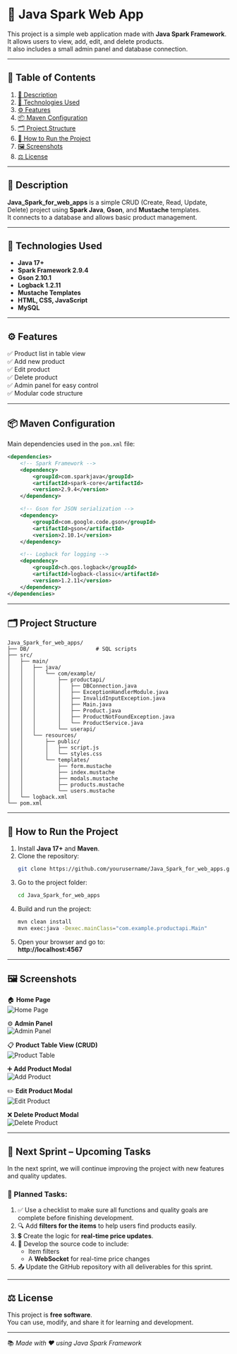 # 🧩 Java Spark Web App

This project is a simple web application made with **Java Spark Framework**.  
It allows users to view, add, edit, and delete products.  
It also includes a small admin panel and database connection.

---

## 📘 Table of Contents
1. [📝 Description](#-description)  
2. [🧰 Technologies Used](#-technologies-used)  
3. [⚙️ Features](#️-features)  
4. [📦 Maven Configuration](#-maven-configuration)  
5. [🗂️ Project Structure](#️-project-structure)  
6. [🚀 How to Run the Project](#-how-to-run-the-project)  
7. [🖼️ Screenshots](#️-screenshots)  
8. [⚖️ License](#️-license)

---

## 📝 Description
**Java_Spark_for_web_apps** is a simple CRUD (Create, Read, Update, Delete) project using **Spark Java**, **Gson**, and **Mustache** templates.  
It connects to a database and allows basic product management.

---

## 🧰 Technologies Used
- **Java 17+**
- **Spark Framework 2.9.4**
- **Gson 2.10.1**
- **Logback 1.2.11**
- **Mustache Templates**
- **HTML, CSS, JavaScript**
- **MySQL**

---

## ⚙️ Features
✅ Product list in table view  
✅ Add new product  
✅ Edit product  
✅ Delete product  
✅ Admin panel for easy control  
✅ Modular code structure  

---

## 📦 Maven Configuration
Main dependencies used in the `pom.xml` file:

```xml
<dependencies>
    <!-- Spark Framework -->
    <dependency>
        <groupId>com.sparkjava</groupId>
        <artifactId>spark-core</artifactId>
        <version>2.9.4</version>
    </dependency>

    <!-- Gson for JSON serialization -->
    <dependency>
        <groupId>com.google.code.gson</groupId>
        <artifactId>gson</artifactId>
        <version>2.10.1</version>
    </dependency>

    <!-- Logback for logging -->
    <dependency>
        <groupId>ch.qos.logback</groupId>
        <artifactId>logback-classic</artifactId>
        <version>1.2.11</version>
    </dependency>
</dependencies>
```

---

## 🗂️ Project Structure
```
Java_Spark_for_web_apps/
├── DB/                     # SQL scripts
├── src/
│   ├── main/
│   │   ├── java/
│   │   │   └── com/example/
│   │   │       ├── productapi/
│   │   │       │   ├── DBConnection.java
│   │   │       │   ├── ExceptionHandlerModule.java
│   │   │       │   ├── InvalidInputException.java
│   │   │       │   ├── Main.java
│   │   │       │   ├── Product.java
│   │   │       │   ├── ProductNotFoundException.java
│   │   │       │   └── ProductService.java
│   │   │       └── userapi/
│   │   └── resources/
│   │       ├── public/
│   │       │   ├── script.js
│   │       │   └── styles.css
│   │       └── templates/
│   │           ├── form.mustache
│   │           ├── index.mustache
│   │           ├── modals.mustache
│   │           ├── products.mustache
│   │           └── users.mustache
│   └── logback.xml
└── pom.xml
```

---

## 🚀 How to Run the Project
1. Install **Java 17+** and **Maven**.  
2. Clone the repository:  
   ```bash
   git clone https://github.com/yourusername/Java_Spark_for_web_apps.git
   ```
3. Go to the project folder:  
   ```bash
   cd Java_Spark_for_web_apps
   ```
4. Build and run the project:  
   ```bash
   mvn clean install
   mvn exec:java -Dexec.mainClass="com.example.productapi.Main"
   ```
5. Open your browser and go to:  
   **http://localhost:4567**

---

## 🖼️ Screenshots

🏠 **Home Page**  
![Home Page](images/inicio.jpg)

⚙️ **Admin Panel**  
![Admin Panel](images/options.jpg)

📋 **Product Table View (CRUD)**  
![Product Table](images/All.jpg)

➕ **Add Product Modal**  
![Add Product](images/add.jpg)

✏️ **Edit Product Modal**  
![Edit Product](images/modify.jpg)

❌ **Delete Product Modal**  
![Delete Product](images/delete.jpg)

---
## 🚀 Next Sprint – Upcoming Tasks

In the next sprint, we will continue improving the project with new features and quality updates.

### 🧭 Planned Tasks:
1. ✅ Use a checklist to make sure all functions and quality goals are complete before finishing development.
2. 🔍 Add **filters for the items** to help users find products easily.
3. 💲 Create the logic for **real-time price updates**.
4. 🧩 Develop the source code to include:
    - Item filters
    - A **WebSocket** for real-time price changes
5. 📤 Update the GitHub repository with all deliverables for this sprint.

---
## ⚖️ License
This project is **free software**.  
You can use, modify, and share it for learning and development.

---

📚 *Made with ❤️ using Java Spark Framework*
